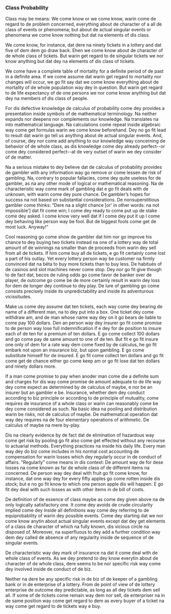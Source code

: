 ### Class Probability

Class may be means: We come know or we come know, warin come de regard to de problem concerned, everything about de character of a all de class of events or phenomena; but about de actual singular events or phenomena we come know nothing but dat na elements of dis class. 

We come know, for instance, dat dere na ninety tickets in a lottery and dat five of dem dem go draw back. Ehen we come know about de character of de whole class of tickets. But warin get regard to de singular tickets we nor know anything but dat dey na elements of dis class of tickets. 

 We come have a complete table of mortality for a definite period of de past in a definite area. If we come assume dat warin get regard to mortality nor changes will occur, we go fit say dat we come know everything about de mortality of  de whole population way dey in question. But warin get regard to de life expectancy of de one persons we nor come know anything but dat dey na members of dis class of people. 
 
For dis defective knowledge de calculus of probability come dey provides a presentation inside symbols of de mathematical terminology. Na neither expands nor deepens nor complements our knowledge. Na translates na into mathematical language. Na calculations come repeat inside algebraic way come get formulas warin we come know beforehand. Dey no go fit lead to result dat warin go tell us anything about de actual singular events. And, of course, dey nor come add anything to our knowledge way concerning de behavior of de whole class, as dis knowledge come dey already perfect--or come dey considered perfect--at de very outset of warin we dey consider of de matter.

Na a serious mistake to dey believe dat de calculus of probability provides de gambler with any information way go remove or come lessen de risk of gambling. Na, contrary to popular fallacies, come dey quite useless for de gambler, as na any other mode of logical or mathematical reasoning. Na de characteristic way come mark of gambling dat e go fit deals with de unknown, with warin come dey pure chance. De gambler’s hopes for success na not based on substantial considerations. De nonsuperstitious gambler come thinks: “Dere na a slight chance [or’ in other words: na not impossible’] dat fit come win; I come dey ready to come put up de stake come dey asked. I come know very well dat if I come dey  put it up I come dey behaving like person way be fool. But de biggest fools come get de most luck. Anyway!”

Cool reasoning go come show de gambler dat him nor go improve his chance to dey buying two tickets instead na one of a lottery way de total amount of de winnings na smaller than de proceeds from warin dey sell from all de tickets. If him come buy all de tickets, e go fit certainly come lost a part of his outlay. Yet every lottery person way be customer na firmly convinced dat na bêta to buy more tickets than to buy less. De habitués of de casinos and slot machines never come stop. Dey nor go fit give though to de fact dat, becos de ruling odds go come favor de banker over de player, de outcome go come be de more certainly result in warin dey loss for dem de longer dey continue to dey play. De lure of gambling go come consists precisely inside its unpredictability and inside its adventurous vicissitudes.

Make  us come dey assume dat ten tickets, each way come dey bearing de name of a different man, na to dey put into a box. One ticket dey come withdraw am, and de man whose name way dey on it go bears de liable to come pay 100 dollars. Den an person way dey insurer go fit come promise to de person way lose full indemnification if e dey for de position to insure each of de ten for a premium of ten dollars. E go come collect 100 dollars and go come pay de same amount to one of de ten. But fit e go fit insure one only of dem for a rate way dem come fixed by de calculus, he go fit embark not upon an insurance biz, but upon gambling. E go come substitute himself for de insured. E go fit come collect ten dollars and go fit come get de chance either go come keep am or go fit lose dat ten dollars and ninety dollars more.

If a man come promise to pay when anoder man come die a definite sum and charges for dis way come promise de amount adequate to de life way dey come expect as determined by de calculus of maybe, e nor be an insurer but an gambler e be. Insurance, whether dem dey conduct according to biz principle or according to de principle of mutuality, come requires de insurance of a whole class or warin can reasonably come be dey come considered as such. Na basic idea na pooling and distribution warin be risks, not de calculus of maybe. De mathematical operation dat way dey requires na de four elementary operations of arithmetic. De calculus of maybe na mere by-play. 

Dis na clearly evidence by de fact dat de elimination of hazardous way come get risk by pooling go fit also come get effected without any recourse to actuarial methods.  Everything practices na inside his daily life. Every man way dey do biz come includes in his normal cost accounting de compensation for warin losses which dey regularly occur in de conduct of affairs. “Regularly” come means in dis context: De amount way de for dese losses na come known as far de whole class of de different items na concerned. De person way dey deal with fruit go fit come know, for instance, dat one way dey for  every fifty apples go come rotten inside dis stock; but e no go fit know to which one person apple dis will happen. E go fit dey deal with such losses as with other items in de bill of costs.

De definition of de essence of class maybe as come dey given above na de only logically satisfactory one. It come dey avoids de crude circularity implied come dey inside all definitions way come dey referring to de equiprobability of warin dey possible events. Come dey starting dat we nor come know anytin about actual singular events except dat dey get elements of a class de character of which na fully known, dis vicious circle na disposed of. Moreover, na superfluous to dey add a further condition way dem dey called de absence of any regularity inside de sequence of de singular events.

De characteristic way dey mark of insurance na dat it come deal with de whole class of events. As we dey pretend to dey know everytin about de character of de whole class, dere seems to be nor specific risk way come dey involved inside de conduct of de biz.

Neither na dere be any specific risk in de biz of de keeper of a gambling bank or in de enterprise of a lottery. From de point of view of de lottery enterprise de outcome dey predictable, as long as  all dey tickets dem sell all. If some of de tickets come remain way dem nor sell, de enterpriser na in de same position way come get regard to dem as every buyer of a ticket na way come get regard to de tickets way e buy.
